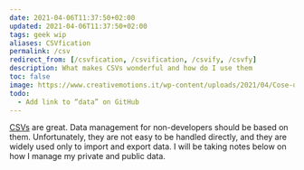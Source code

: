 ```yaml
---
date: 2021-04-06T11:37:50+02:00
updated: 2021-04-06T11:37:50+02:00
tags: geek wip
aliases: CSVfication
permalink: /csv
redirect_from: [/csvfication, /csvification, /csvify, /csvfy]
description: What makes CSVs wonderful and how do I use them
toc: false
image: https://www.creativemotions.it/wp-content/uploads/2021/04/Cose-un-file-CSV-e-come-aprire-il-formato-file-CSV.jpg
todo:
  - Add link to “data” on GitHub
---
```

[CSVs](https://en.wikipedia.org/wiki/Comma-separated_values 'Comma-separated values on Wikipedia') are great. Data management for non-developers should be based on them. Unfortunately, they are not easy to be handled directly, and they are widely used only to import and export data. I will be taking notes below on how I manage my private and public data.
